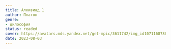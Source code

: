 ```yaml
---
title: Алкивиад 1
author: Платон
genre:
- философия
status: readed
cover: https://avatars.mds.yandex.net/get-mpic/3611742/img_id1071168788852537229.jpeg/orig
date: 2023-08-03
---
```


